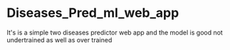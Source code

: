 # Diseases_Pred_ml_web_app
It's is a simple two diseases predictor web app and the model is good not undertrained as well as over trained
